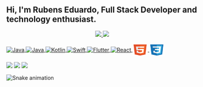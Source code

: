 ## Hi, I'm Rubens Eduardo, Full Stack Developer and technology enthusiast.

<div align="center">
  <a href="https://github.com/RubensSaraiva">
  <img height="165em" src="https://github-readme-stats.vercel.app/api?username=RubensSaraiva&show_icons=true&theme=tokyonight&include_all_commits=true&count_private=true"/>
   <img src="https://github-readme-stats.vercel.app/api/top-langs?username=RubensSaraiva&theme=tokyonight&layout=compact"/>
</div>
      <div style="display: inline_block"><br>
      <img align="center" alt="Java" height="30" width="40" src="https://cdn.jsdelivr.net/gh/devicons/devicon/icons/java/java-original.svg">
      <img align="center" alt="Java" height="30" width="40" src="https://cdn.jsdelivr.net/gh/devicons/devicon@v2.15.1/devicon.min.css">
      <img align="center" alt="Kotlin" height="30" width="40" src="https://cdn.jsdelivr.net/gh/devicons/devicon/icons/kotlin/kotlin-original.svg">
      <img align="center" alt="Swift" height="30" width="40" src="https://cdn.jsdelivr.net/gh/devicons/devicon/icons/swift/swift-original.svg">
      <img align="center" alt="Flutter" height="30" width="40" src="https://cdn.jsdelivr.net/gh/devicons/devicon/icons/flutter/flutter-original.svg"> 
      <img align="center" alt="React" height="30" width="40" src="https://cdn.jsdelivr.net/gh/devicons/devicon/icons/react/react-original.svg">
      <img align="center" alt="HTML" height="30" width="40" src="https://raw.githubusercontent.com/devicons/devicon/master/icons/html5/html5-original.svg">
      <img align="center" alt="CSS" height="30" width="40" src="https://raw.githubusercontent.com/devicons/devicon/master/icons/css3/css3-original.svg">
      </br>
      </br>
  </div>
   <div>
    <a href="https://www.instagram.com/hobbit_eduardo" target="_blank"><img src="https://img.shields.io/badge/-Instagram-%23E4405F?style=for-the-badge&logo=instagram&logoColor=white" target="_blank"></a>
    <a href = "mailto:contato.rubenssaraiva@gmail.com"><img src="https://img.shields.io/badge/-Gmail-%23333?style=for-the-badge&logo=gmail&logoColor=white" target="_blank"></a>
    <a href="https://www.linkedin.com/in/rubens-eduardo-freitas-saraiva-0641a41bb" target="_blank"><img src="https://img.shields.io/badge/-LinkedIn-%230077B5?style=for-the-badge&logo=linkedin&logoColor=white" target="_blank"></a>
    
 ![Snake animation](https://github.com/RubensSaraiva/RubensSaraiva/blob/output/github-contribution-grid-snake.svg)
 
</div>
